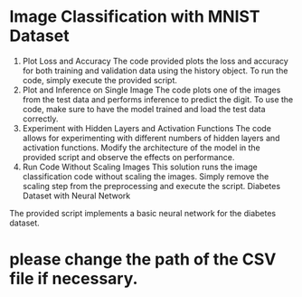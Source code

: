 # Image Classification with MNIST Dataset
1. Plot Loss and Accuracy
The code provided plots the loss and accuracy for both training and validation data using the history object.
To run the code, simply execute the provided script.
2. Plot and Inference on Single Image
The code plots one of the images from the test data and performs inference to predict the digit.
To use the code, make sure to have the model trained and load the test data correctly.
3. Experiment with Hidden Layers and Activation Functions
The code allows for experimenting with different numbers of hidden layers and activation functions.
Modify the architecture of the model in the provided script and observe the effects on performance.
4. Run Code Without Scaling Images
This solution runs the image classification code without scaling the images.
Simply remove the scaling step from the preprocessing and execute the script.
Diabetes Dataset with Neural Network

The provided script implements a basic neural network for the diabetes dataset.
# please change the path of the CSV file if necessary.
